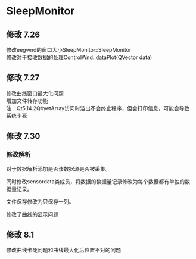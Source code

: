 # SleepMonitor

## 修改 7.26

修改eegwnd的窗口大小SleepMonitor::SleepMonitor<br>
修改对于接收数据的处理ControlWnd::dataPlot(QVector<double> data)

## 修改 7.27

修改曲线窗口最大化问题<br>
增加文件转存功能<br>
注：Qt5.14.2QbyetArray访问时溢出不会终止程序，但会打印信息，可能会导致系统卡死

## 修改 7.30

### 修改解析

对于数据解析添加是否该数据源是否被采集。

同时修改sensordata类成员，将数据的数据量记录修改为每个数据都有单独的数据量记录。

文件保存修改为只保存一列。

修改了曲线的显示问题

## 修改 8.1

修改曲线卡死问题和曲线最大化后位置不对的问题